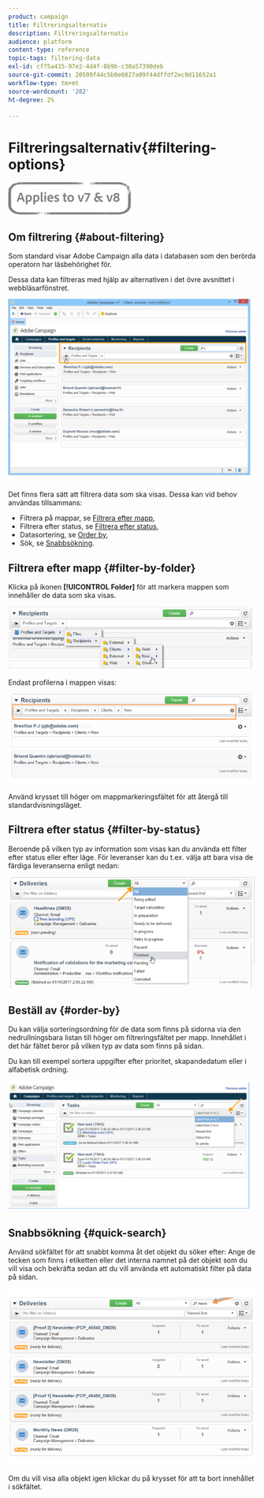 ```yaml
---
product: campaign
title: Filtreringsalternativ
description: Filtreringsalternativ
audience: platform
content-type: reference
topic-tags: filtering-data
exl-id: cf75a435-97e2-4d4f-8b9b-c30a57390deb
source-git-commit: 20509f44c5b8e0827a09f44dffdf2ec9d11652a1
workflow-type: tm+mt
source-wordcount: '282'
ht-degree: 2%

---
```


# Filtreringsalternativ{#filtering-options}

![](../../assets/common.svg)

## Om filtrering {#about-filtering}

Som standard visar Adobe Campaign alla data i databasen som den berörda operatorn har läsbehörighet för.

Dessa data kan filtreras med hjälp av alternativen i det övre avsnittet i webbläsarfönstret.

![](assets/filter_web_zone.png)

Det finns flera sätt att filtrera data som ska visas. Dessa kan vid behov användas tillsammans:

* Filtrera på mappar, se [Filtrera efter mapp](#filter-by-folder),
* Filtrera efter status, se [Filtrera efter status](#filter-by-status),
* Datasortering, se [Order by](#order-by),
* Sök, se [Snabbsökning](#quick-search).

## Filtrera efter mapp {#filter-by-folder}

Klicka på ikonen **[!UICONTROL Folder]** för att markera mappen som innehåller de data som ska visas.

![](assets/filter_web_select_folder.png)

Endast profilerna i mappen visas:

![](assets/filter_web_folder_display.png)

Använd krysset till höger om mappmarkeringsfältet för att återgå till standardvisningsläget.

## Filtrera efter status {#filter-by-status}

Beroende på vilken typ av information som visas kan du använda ett filter efter status eller efter läge. För leveranser kan du t.ex. välja att bara visa de färdiga leveranserna enligt nedan:

![](assets/d_ncs_user_interface_filter_delivery.png)

## Beställ av {#order-by}

Du kan välja sorteringsordning för de data som finns på sidorna via den nedrullningsbara listan till höger om filtreringsfältet per mapp. Innehållet i det här fältet beror på vilken typ av data som finns på sidan.

Du kan till exempel sortera uppgifter efter prioritet, skapandedatum eller i alfabetisk ordning.

![](assets/order_data_sample.png)

## Snabbsökning {#quick-search}

Använd sökfältet för att snabbt komma åt det objekt du söker efter: Ange de tecken som finns i etiketten eller det interna namnet på det objekt som du vill visa och bekräfta sedan att du vill använda ett automatiskt filter på data på sidan.

![](assets/d_ncs_user_interface_filter_search.png)

Om du vill visa alla objekt igen klickar du på krysset för att ta bort innehållet i sökfältet.
